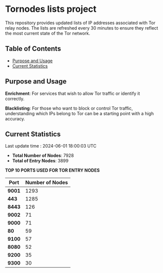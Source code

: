 # Tornodes lists project

This repository provides updated lists of IP addresses associated with Tor relay nodes. The lists are refreshed every 30 minutes to ensure they reflect the most current state of the Tor network.

## Table of Contents

- [Purpose and Usage](#purpose-and-usage)
- [Current Statistics](#current-statistics)


## Purpose and Usage

**Enrichment**: For services that wish to allow Tor traffic or identify it correctly.

**Blacklisting**: For those who want to block or control Tor traffic, understanding which IPs belong to Tor can be a starting point with a high accuracy.

## Current Statistics

Last update time : 2024-06-01 18:00:03 UTC

- **Total Number of Nodes**: 7928
- **Total of Entry Nodes**: 3899

**TOP 10 PORTS USED FOR TOR ENTRY NODES**

| **Port** | **Number of Nodes** |
|------|-----------------|
| **9001**   | 1293  |
| **443**   | 1285  |
| **8443**   | 126  |
| **9002**   | 71  |
| **9000**   | 71  |
| **80**   | 59  |
| **9100**   | 57  |
| **8080**   | 52  |
| **9200**   | 35  |
| **9300**   | 30  |

